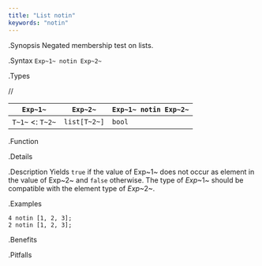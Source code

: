 ```yaml
---
title: "List notin"
keywords: "notin"
---
```


.Synopsis
Negated membership test on lists.

.Syntax
`Exp~1~ notin Exp~2~`

.Types

//

| `Exp~1~`           |  `Exp~2~`      | `Exp~1~ notin Exp~2~`  |
| --- | --- | --- |
| `T~1~`  <: `T~2~` |  `list[T~2~]`  | `bool`                   |


.Function

.Details

.Description
Yields `true` if the value of Exp~1~ does not occur as element in the value of Exp~2~ and `false` otherwise. 
The type of _Exp_~1~ should be compatible with the element type of _Exp_~2~.

.Examples
```rascal-shell
4 notin [1, 2, 3];
2 notin [1, 2, 3];
```

.Benefits

.Pitfalls

